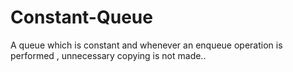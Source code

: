 Constant-Queue
==============

A queue which is constant and whenever an enqueue operation is performed , unnecessary copying is not made..


